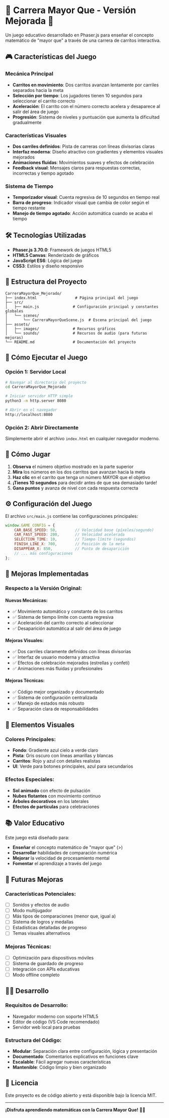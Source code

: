 # 🚗 Carrera Mayor Que - Versión Mejorada 🏁

Un juego educativo desarrollado en Phaser.js para enseñar el concepto matemático de "mayor que" a través de una carrera de carritos interactiva.

## 🎮 Características del Juego

### Mecánica Principal
- **Carritos en movimiento**: Dos carritos avanzan lentamente por carriles separados hacia la meta
- **Selección por tiempo**: Los jugadores tienen 10 segundos para seleccionar el carrito correcto
- **Aceleración**: El carrito con el número correcto acelera y desaparece al salir del área de juego
- **Progresión**: Sistema de niveles y puntuación que aumenta la dificultad gradualmente

### Características Visuales
- **Dos carriles definidos**: Pista de carreras con líneas divisorias claras
- **Interfaz moderna**: Diseño atractivo con gradientes y elementos visuales mejorados
- **Animaciones fluidas**: Movimientos suaves y efectos de celebración
- **Feedback visual**: Mensajes claros para respuestas correctas, incorrectas y tiempo agotado

### Sistema de Tiempo
- **Temporizador visual**: Cuenta regresiva de 10 segundos en tiempo real
- **Barra de progreso**: Indicador visual que cambia de color según el tiempo restante
- **Manejo de tiempo agotado**: Acción automática cuando se acaba el tiempo

## 🛠️ Tecnologías Utilizadas

- **Phaser.js 3.70.0**: Framework de juegos HTML5
- **HTML5 Canvas**: Renderizado de gráficos
- **JavaScript ES6**: Lógica del juego
- **CSS3**: Estilos y diseño responsivo

## 📁 Estructura del Proyecto

```
CarreraMayorQue_Mejorado/
├── index.html                 # Página principal del juego
├── src/
│   ├── main.js               # Configuración principal y constantes globales
│   └── scenes/
│       └── CarreraMayorQueScene.js  # Escena principal del juego
├── assets/
│   ├── images/               # Recursos gráficos
│   └── sounds/               # Recursos de audio (para futuras mejoras)
└── README.md                 # Documentación del proyecto
```

## 🚀 Cómo Ejecutar el Juego

### Opción 1: Servidor Local
```bash
# Navegar al directorio del proyecto
cd CarreraMayorQue_Mejorado

# Iniciar servidor HTTP simple
python3 -m http.server 8080

# Abrir en el navegador
http://localhost:8080
```

### Opción 2: Abrir Directamente
Simplemente abrir el archivo `index.html` en cualquier navegador moderno.

## 🎯 Cómo Jugar

1. **Observa** el número objetivo mostrado en la parte superior
2. **Mira** los números en los dos carritos que avanzan hacia la meta
3. **Haz clic** en el carrito que tenga un número MAYOR que el objetivo
4. **¡Tienes 10 segundos** para decidir antes de que sea demasiado tarde!
5. **Gana puntos** y avanza de nivel con cada respuesta correcta

## ⚙️ Configuración del Juego

El archivo `src/main.js` contiene las configuraciones principales:

```javascript
window.GAME_CONFIG = {
    CAR_BASE_SPEED: 50,        // Velocidad base (píxeles/segundo)
    CAR_FAST_SPEED: 200,       // Velocidad acelerada
    SELECTION_TIME: 10,        // Tiempo límite (segundos)
    FINISH_LINE_X: 700,        // Posición de la meta
    DISAPPEAR_X: 850,          // Punto de desaparición
    // ... más configuraciones
};
```

## 🔧 Mejoras Implementadas

### Respecto a la Versión Original:

#### Nuevas Mecánicas:
- ✅ Movimiento automático y constante de los carritos
- ✅ Sistema de tiempo límite con cuenta regresiva
- ✅ Aceleración del carrito correcto al seleccionar
- ✅ Desaparición automática al salir del área de juego

#### Mejoras Visuales:
- ✅ Dos carriles claramente definidos con líneas divisorias
- ✅ Interfaz de usuario moderna y atractiva
- ✅ Efectos de celebración mejorados (estrellas y confeti)
- ✅ Animaciones más fluidas y profesionales

#### Mejoras Técnicas:
- ✅ Código mejor organizado y documentado
- ✅ Sistema de configuración centralizada
- ✅ Manejo de estados más robusto
- ✅ Separación clara de responsabilidades

## 🎨 Elementos Visuales

### Colores Principales:
- **Fondo**: Gradiente azul cielo a verde claro
- **Pista**: Gris oscuro con líneas amarillas y blancas
- **Carritos**: Rojo y azul con detalles realistas
- **UI**: Verde para botones principales, azul para secundarios

### Efectos Especiales:
- **Sol animado** con efecto de pulsación
- **Nubes flotantes** con movimiento continuo
- **Árboles decorativos** en los laterales
- **Efectos de partículas** para celebraciones

## 📚 Valor Educativo

Este juego está diseñado para:
- **Enseñar** el concepto matemático de "mayor que" (>)
- **Desarrollar** habilidades de comparación numérica
- **Mejorar** la velocidad de procesamiento mental
- **Fomentar** el aprendizaje a través del juego

## 🔮 Futuras Mejoras

### Características Potenciales:
- [ ] Sonidos y efectos de audio
- [ ] Modo multijugador
- [ ] Más tipos de comparaciones (menor que, igual a)
- [ ] Sistema de logros y medallas
- [ ] Estadísticas detalladas de progreso
- [ ] Temas visuales alternativos

### Mejoras Técnicas:
- [ ] Optimización para dispositivos móviles
- [ ] Sistema de guardado de progreso
- [ ] Integración con APIs educativas
- [ ] Modo offline completo

## 👨‍💻 Desarrollo

### Requisitos de Desarrollo:
- Navegador moderno con soporte HTML5
- Editor de código (VS Code recomendado)
- Servidor web local para pruebas

### Estructura del Código:
- **Modular**: Separación clara entre configuración, lógica y presentación
- **Documentado**: Comentarios explicativos en funciones clave
- **Escalable**: Fácil agregar nuevas características
- **Mantenible**: Código limpio y bien organizado

## 📄 Licencia

Este proyecto es de código abierto y está disponible bajo la licencia MIT.

---

**¡Disfruta aprendiendo matemáticas con la Carrera Mayor Que!** 🚗💨

